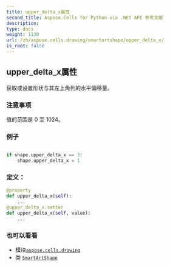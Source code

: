 ```yaml
---
title: upper_delta_x属性
second_title: Aspose.Cells for Python via .NET API 参考文献
description:
type: docs
weight: 1130
url: /zh/aspose.cells.drawing/smartartshape/upper_delta_x/
is_root: false
---
```

## upper_delta_x属性

获取或设置形状与其左上角列的水平偏移量。

### 注意事项

值的范围是 0 至 1024。

### 例子

```python

if shape.upper_delta_x == 3:
    shape.upper_delta_x = 1

```
### 定义：
```python
@property
def upper_delta_x(self):
    ...
@upper_delta_x.setter
def upper_delta_x(self, value):
    ...
```

### 也可以看看
* 模块[`aspose.cells.drawing`](../../)
* 类 [`SmartArtShape`](/cells/python-net/zh/aspose.cells.drawing/smartartshape)
